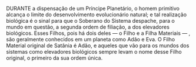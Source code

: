 ﻿DURANTE a dispensação de um Príncipe Planetário, o homem primitivo alcança o limite do desenvolvimento evolucionário natural; e tal realização biológica é o sinal para que o Soberano do Sistema despache, para o mundo em questão, a segunda ordem de filiação, a dos elevadores biológicos. Esses Filhos, pois há dois deles — o Filho e a Filha Materiais — , são geralmente conhecidos em um planeta como Adão e Eva. O Filho Material original de Satânia é Adão, e aqueles que vão para os mundos dos sistemas como elevadores biológicos sempre levam o nome desse Filho original, o primeiro da sua ordem única.
